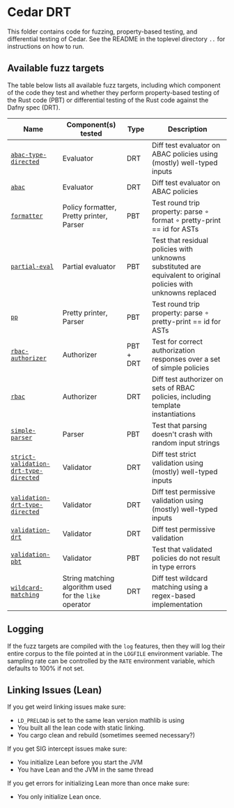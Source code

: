 # Cedar DRT

This folder contains code for fuzzing, property-based testing, and differential testing of Cedar.
See the README in the toplevel directory `..` for instructions on how to run.

## Available fuzz targets

The table below lists all available fuzz targets, including which component of the code they test and whether they perform property-based testing of the Rust code (PBT) or differential testing of the Rust code against the Dafny spec (DRT).

| Name | Component(s) tested | Type | Description |
| ----------- | ----------- | ----------- | ----------- |
| [`abac-type-directed`](fuzz/fuzz_targets/abac-type-directed.rs) | Evaluator | DRT | Diff test evaluator on ABAC policies using (mostly) well-typed inputs |
| [`abac`](fuzz/fuzz_targets/abac.rs) | Evaluator | DRT | Diff test evaluator on ABAC policies |
| [`formatter`](fuzz/fuzz_targets/formatter.rs) | Policy formatter, Pretty printer, Parser | PBT | Test round trip property: parse ∘ format ∘ pretty-print == id for ASTs |
| [`partial-eval`](fuzz/fuzz_targets/partial-eval.rs) | Partial evaluator | PBT | Test that residual policies with unknowns substituted are equivalent to original policies with unknowns replaced |
| [`pp`](fuzz/fuzz_targets/pp.rs) | Pretty printer, Parser | PBT | Test round trip property: parse ∘ pretty-print == id for ASTs |
| [`rbac-authorizer`](fuzz/fuzz_targets/rbac-authorizer.rs) | Authorizer | PBT + DRT | Test for correct authorization responses over a set of simple policies |
| [`rbac`](fuzz/fuzz_targets/rbac.rs) | Authorizer | DRT | Diff test authorizer on sets of RBAC policies, including template instantiations |
| [`simple-parser`](fuzz/fuzz_targets/simple-parser.rs) |  Parser | PBT | Test that parsing doesn't crash with random input strings |
| [`strict-validation-drt-type-directed`](fuzz/fuzz_targets/strict-validation-drt-type-directed.rs) | Validator | DRT | Diff test strict validation using (mostly) well-typed inputs |
| [`validation-drt-type-directed`](fuzz/fuzz_targets/validation-drt-type-directed.rs) | Validator | DRT | Diff test permissive validation using (mostly) well-typed inputs |
| [`validation-drt`](fuzz/fuzz_targets/validation-drt.rs) | Validator | DRT | Diff test permissive validation |
| [`validation-pbt`](fuzz/fuzz_targets/validation-pbt.rs) | Validator | PBT | Test that validated policies do not result in type errors |
| [`wildcard-matching`](fuzz/fuzz_targets/wildcard-matching.rs) | String matching algorithm used for the `like` operator | DRT | Diff test wildcard matching using a regex-based implementation |


## Logging

If the fuzz targets are compiled with the `log` features, then they will log their entire corpus to the file pointed at in the `LOGFILE` environment variable.
The sampling rate can be controlled by the `RATE` environment variable, which defaults to 100% if not set.


## Linking Issues (Lean)
If you get weird linking issues make sure:
- `LD_PRELOAD` is set to the same lean version mathlib is using
- You built all the lean code with static linking.
- You cargo clean and rebuild (sometimes seemed necessary?)

If you get SIG intercept issues make sure:
- You initialize Lean before you start the JVM
- You have Lean and the JVM in the same thread

If you get errors for initializing Lean more than once make sure:
- You only initialize Lean once.